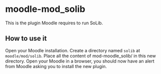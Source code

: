 # moodle-mod_solib
This is the plugin Moodle requires to run SoLib.

## How to use it
Open your Moodle installation. Create a directory named `solib` at `moodle/mod/solib`. Place all the content of mod-moodle_solib/ in this new directory. Open your Moodle in a browser, you should now have an alert from Moodle asking you to install the new plugin.